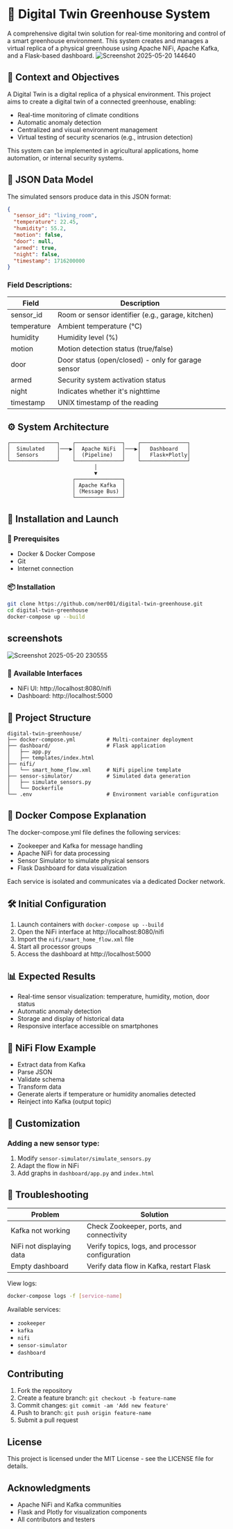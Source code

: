 # 🌱 Digital Twin Greenhouse System

A comprehensive digital twin solution for real-time monitoring and control of a smart greenhouse environment. This system creates and manages a virtual replica of a physical greenhouse using Apache NiFi, Apache Kafka, and a Flask-based dashboard.
![Screenshot 2025-05-20 144640](https://github.com/user-attachments/assets/3281001b-d1b2-4a3a-8997-b519e240c201)


## 🧠 Context and Objectives

A Digital Twin is a digital replica of a physical environment. This project aims to create a digital twin of a connected greenhouse, enabling:

- Real-time monitoring of climate conditions
- Automatic anomaly detection
- Centralized and visual environment management
- Virtual testing of security scenarios (e.g., intrusion detection)

This system can be implemented in agricultural applications, home automation, or internal security systems.

## 🧾 JSON Data Model

The simulated sensors produce data in this JSON format:

```json
{
  "sensor_id": "living_room",
  "temperature": 22.45,
  "humidity": 55.2,
  "motion": false,
  "door": null,
  "armed": true,
  "night": false,
  "timestamp": 1716200000
}
```

### Field Descriptions:

| Field | Description |
|-------|-------------|
| sensor_id | Room or sensor identifier (e.g., garage, kitchen) |
| temperature | Ambient temperature (°C) |
| humidity | Humidity level (%) |
| motion | Motion detection status (true/false) |
| door | Door status (open/closed) - only for garage sensor |
| armed | Security system activation status |
| night | Indicates whether it's nighttime |
| timestamp | UNIX timestamp of the reading |

## ⚙️ System Architecture

```
┌───────────────┐    ┌───────────────┐    ┌───────────────┐
│  Simulated    │───▶│  Apache NiFi  │───▶│   Dashboard   │
│  Sensors      │    │  (Pipeline)   │    │   Flask+Plotly│
└───────────────┘    └───────────────┘    └───────────────┘
                            │                    
                            ▼                    
                     ┌───────────────┐           
                     │ Apache Kafka  │           
                     │ (Message Bus) │           
                     └───────────────┘           
```

## 🚀 Installation and Launch

### 🔧 Prerequisites

- Docker & Docker Compose
- Git
- Internet connection

### 📦 Installation

```bash
git clone https://github.com/ner001/digital-twin-greenhouse.git
cd digital-twin-greenhouse
docker-compose up --build
```
## screenshots 
![Screenshot 2025-05-20 230555](https://github.com/user-attachments/assets/52ea25c9-69f4-41d4-bb20-17d3e156c9f0)

### 🧭 Available Interfaces

- NiFi UI: http://localhost:8080/nifi
- Dashboard: http://localhost:5000

## 📁 Project Structure

```
digital-twin-greenhouse/
├── docker-compose.yml          # Multi-container deployment
├── dashboard/                  # Flask application
│   ├── app.py
│   ├── templates/index.html
├── nifi/
│   └── smart_home_flow.xml     # NiFi pipeline template
├── sensor-simulator/           # Simulated data generation
│   ├── simulate_sensors.py
│   └── Dockerfile
└── .env                        # Environment variable configuration
```

## 🐳 Docker Compose Explanation

The docker-compose.yml file defines the following services:

- Zookeeper and Kafka for message handling
- Apache NiFi for data processing
- Sensor Simulator to simulate physical sensors
- Flask Dashboard for data visualization

Each service is isolated and communicates via a dedicated Docker network.

## 🛠️ Initial Configuration

1. Launch containers with `docker-compose up --build`
2. Open the NiFi interface at http://localhost:8080/nifi
3. Import the `nifi/smart_home_flow.xml` file
4. Start all processor groups
5. Access the dashboard at http://localhost:5000

## 📊 Expected Results

- Real-time sensor visualization: temperature, humidity, motion, door status
- Automatic anomaly detection
- Storage and display of historical data
- Responsive interface accessible on smartphones

## 🧪 NiFi Flow Example

- Extract data from Kafka
- Parse JSON
- Validate schema
- Transform data
- Generate alerts if temperature or humidity anomalies detected
- Reinject into Kafka (output topic)

## 🔄 Customization

### Adding a new sensor type:
1. Modify `sensor-simulator/simulate_sensors.py`
2. Adapt the flow in NiFi
3. Add graphs in `dashboard/app.py` and `index.html`

## 🧩 Troubleshooting

| Problem | Solution |
|---------|----------|
| Kafka not working | Check Zookeeper, ports, and connectivity |
| NiFi not displaying data | Verify topics, logs, and processor configuration |
| Empty dashboard | Verify data flow in Kafka, restart Flask |

View logs:

```bash
docker-compose logs -f [service-name]
```

Available services:
- `zookeeper`
- `kafka`
- `nifi`
- `sensor-simulator`
- `dashboard`

## Contributing

1. Fork the repository
2. Create a feature branch: `git checkout -b feature-name`
3. Commit changes: `git commit -am 'Add new feature'`
4. Push to branch: `git push origin feature-name`
5. Submit a pull request

## License

This project is licensed under the MIT License - see the LICENSE file for details.

## Acknowledgments

- Apache NiFi and Kafka communities
- Flask and Plotly for visualization components
- All contributors and testers

